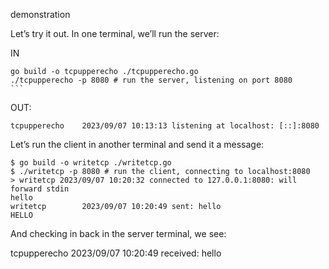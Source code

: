 
demonstration

Let’s try it out. In one terminal, we’ll run the server:

IN

    go build -o tcpupperecho ./tcpupperecho.go
    ./tcpupperecho -p 8080 # run the server, listening on port 8080
    ```

OUT:

    tcpupperecho    2023/09/07 10:13:13 listening at localhost: [::]:8080

Let’s run the client in another terminal and send it a message:

    $ go build -o writetcp ./writetcp.go
    $ ./writetcp -p 8080 # run the client, connecting to localhost:8080
    > writetcp 2023/09/07 10:20:32 connected to 127.0.0.1:8080: will forward stdin
    hello
    writetcp        2023/09/07 10:20:49 sent: hello
    HELLO

And checking in back in the server terminal, we see:

tcpupperecho    2023/09/07 10:20:49 received: hello

